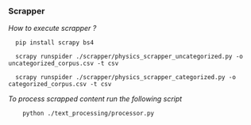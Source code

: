### Scrapper

_How to execute scrapper ?_
```shell
  pip install scrapy bs4
```
```shell
  scrapy runspider ./scrapper/physics_scrapper_uncategorized.py -o uncategorized_corpus.csv -t csv
```
```shell
  scrapy runspider ./scrapper/physics_scrapper_categorized.py -o categorized_corpus.csv -t csv
```
_To process scrapped content run the following script_
```shell
    python ./text_processing/processor.py
```